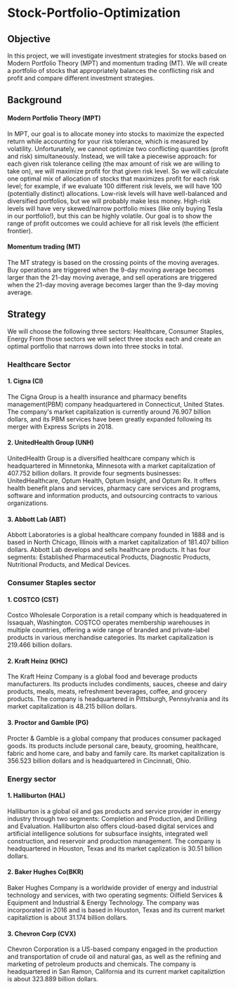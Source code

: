 # Stock-Portfolio-Optimization


## Objective
In this project, we will investigate investment strategies for stocks based on Modern Portfolio Theory (MPT) and momentum trading (MT). We will create a portfolio of stocks that appropriately balances the conflicting risk and profit and compare different investment strategies. 


## Background

#### Modern Portfolio Theory (MPT)
In MPT, our goal is to allocate money into stocks to maximize the expected return while accounting for your risk tolerance, which is measured by volatility. Unfortunately, we cannot optimize two conflicting quantities (profit and risk) simultaneously. Instead, we will take a piecewise approach: for each given risk tolerance ceiling (the max amount of risk we are willing to take on), we will maximize profit for that given risk level. So we will calculate one optimal mix of allocation of stocks that maximizes profit for each risk level; for example, if we evaluate 100 different risk levels, we will have 100 (potentially distinct) allocations. Low-risk levels will have well-balanced and diversified portfolios, but we will probably make less money. High-risk levels will have very skewed/narrow portfolio mixes (like only buying Tesla in our portfolio!), but this can be highly volatile. Our goal is to show the range of profit outcomes we could achieve for all risk levels (the efficient frontier).


#### Momentum trading (MT)
The MT strategy is based on the crossing points of the moving averages. Buy operations are triggered when the 9-day moving average becomes larger than the 21-day moving average, and sell operations are triggered when the 21-day moving average becomes larger than the 9-day moving average.

## Strategy
We will choose the following three sectors: Healthcare, Consumer Staples, Energy
From those sectors we will select three stocks each and create an optimal portfolio that narrows down into three stocks in total.

### Healthcare Sector

#### 1. Cigna (CI)
The Cigna Group is a health insurance and pharmacy benefits management(PBM) company headquartered in Connecticut, United States. The company's market capitalization is currently around 76.907 billion dollars, and its PBM services have been greatly expanded following its merger with Express Scripts in 2018.

#### 2. UnitedHealth Group (UNH)
UnitedHealth Group is a diversified healthcare company which is headquartered in Minnetonka, Minnesota with a market capitalization of 407.752 billion dollars. It provide four segments businesses: UnitedHealthcare, Optum Health, Optum Insight, and Optum Rx. It offers health benefit plans and services, pharmacy care services and programs, software and information products, and outsourcing contracts to various organizations.

#### 3. Abbott Lab (ABT)
Abbott Laboratories is a global healthcare company founded in 1888 and is based in North Chicago, Illinois with a market capitalization of 181.407 billion dollars. Abbott Lab develops and sells healthcare products. It has four segments: Established Pharmaceutical Products, Diagnostic Products, Nutritional Products, and Medical Devices.

### Consumer Staples sector

#### 1. COSTCO (CST)
Costco Wholesale Corporation is a retail company which is headquatered in Issaquah, Washington. COSTCO operates membership warehouses in multiple countries, offering a wide range of branded and private-label products in various merchandise categories. Its market capitalization is 219.466 billion dollars.

#### 2. Kraft Heinz (KHC)
The Kraft Heinz Company is a global food and beverage products manufacturers. Its products includes condiments, sauces, cheese and dairy products, meals, meats, refreshment beverages, coffee, and grocery products. The company is headquartered in Pittsburgh, Pennsylvania and its market capitalization is 48.215 billion dollars.

#### 3. Proctor and Gamble (PG)
Procter & Gamble is a global company that produces consumer packaged goods. Its products include personal care, beauty, grooming, healthcare, fabric and home care, and baby and family care. Its market capitalization is 356.523 billion dollars and is headquartered in Cincinnati, Ohio.

### Energy sector

#### 1. Halliburton (HAL)
Halliburton is a global oil and gas products and service provider in energy industry through two segments: Completion and Production, and Drilling and Evaluation. Halliburton also offers cloud-based digital services and artificial intelligence solutions for subsurface insights, integrated well construction, and reservoir and production management. The company is headquartered in Houston, Texas and its market caplization is 30.51 billion dollars.

#### 2. Baker Hughes Co(BKR)
Baker Hughes Company is a worldwide provider of energy and industrial technology and services, with two operating segments: Oilfield Services & Equipment and Industrial & Energy Technology. The company was incorporated in 2016 and is based in Houston, Texas and its current market capitaliztion is about 31.174 billion dollars.

#### 3. Chevron Corp (CVX)
Chevron Corporation is a US-based company engaged in the production and transportation of crude oil and natural gas, as well as the refining and marketing of petroleum products and chemicals. The company is headquartered in San Ramon, California and its current market capitaliztion is about 323.889 billion dollars.










